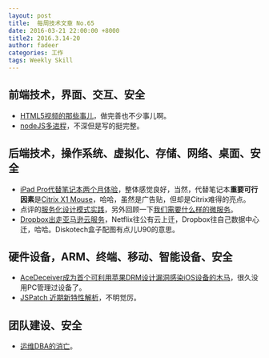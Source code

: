 ```yaml
---
layout: post
title:  每周技术文章 No.65
date: 2016-03-21 22:00:00 +8000
title2: 2016.3.14-20
author: fadeer
categories: 工作
tags: Weekly Skill
---
```


前端技术，界面、交互、安全
----
* [HTML5视频的那些事儿](http://yanhaijing.com/html/2016/03/12/html5-video/)，做完善也不少事儿啊。
* [nodeJS多进程](https://segmentfault.com/a/1190000004621734)，不深但是写的挺完整。

后端技术，操作系统、虚拟化、存储、网络、桌面、安全
----
* [iPad Pro代替笔记本两个月体验](https://www.citrix.com/blogs/2016/03/17/ipadpro-as-a-laptop-replacement-2-month-report/)，整体感觉良好，当然，代替笔记本**重要可行因素**是[Citrix X1 Mouse](https://www.citrix.com/products/mouse/overview.html)，哈哈，虽然是广告贴，但却是Citrix难得的亮点。
* 点评的[服务化设计模式实践](http://blog.brucefeng.info/post/service-design-patterns-practices)，另外回顾一下[我们需要什么样的微服务](http://blog.brucefeng.info/post/which-kind-microservice-weneed)。
* [Dropbox出走亚马逊云服务](http://tech2ipo.com/10028290)，Netflix往公有云上迁，Dropbox往自己数据中心迁，哈哈。Diskotech盒子配图有点儿U90的意思。

硬件设备，ARM、终端、移动、智能设备、安全
----
* [AceDeceiver成为首个可利用苹果DRM设计漏洞感染iOS设备的木马](http://drops.wooyun.org/mobile/13918)，很久没用PC管理过设备了。
* [JSPatch 近期新特性解析](http://blog.cnbang.net/tech/3038/)，不明觉厉。

团队建设、安全
----
* [运维DBA的消亡](https://dbarobin.com/2016/03/20/withering-away-of-dba/)。



